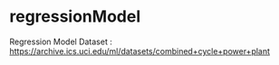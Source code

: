 # regressionModel
Regression Model
Dataset : https://archive.ics.uci.edu/ml/datasets/combined+cycle+power+plant
